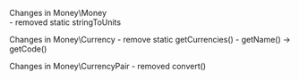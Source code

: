 Changes in Money\Money    
    - removed static stringToUnits
    
Changes in Money\Currency
    - remove static getCurrencies()
    - getName() -> getCode()
    
Changes in Money\CurrencyPair
    - removed convert()